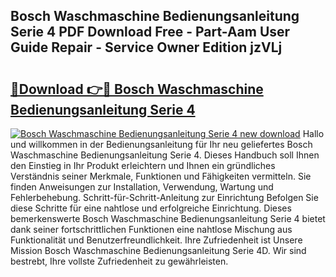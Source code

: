 ## Bosch Waschmaschine Bedienungsanleitung Serie 4 PDF Download Free - Part-Aam User Guide Repair - Service Owner Edition jzVLj

# <h2><a href="http://df0oru.blite.top/?on=Bosch+Waschmaschine+Bedienungsanleitung+Serie+4">🔗Download 👉🔴 Bosch Waschmaschine Bedienungsanleitung Serie 4</a></h2>

[![Bosch Waschmaschine Bedienungsanleitung Serie 4 new download](https://i.imgur.com/lujVjoI.png)](http://df0oru.blite.top/?on=Bosch+Waschmaschine+Bedienungsanleitung+Serie+4)
Hallo und willkommen in der Bedienungsanleitung für Ihr neu geliefertes Bosch Waschmaschine Bedienungsanleitung Serie 4. Dieses Handbuch soll Ihnen den Einstieg in Ihr Produkt erleichtern und Ihnen ein gründliches Verständnis seiner Merkmale, Funktionen und Fähigkeiten vermitteln. Sie finden Anweisungen zur Installation, Verwendung, Wartung und Fehlerbehebung. Schritt-für-Schritt-Anleitung zur Einrichtung Befolgen Sie diese Schritte für eine nahtlose und erfolgreiche Einrichtung. Dieses bemerkenswerte Bosch Waschmaschine Bedienungsanleitung Serie 4 bietet dank seiner fortschrittlichen Funktionen eine nahtlose Mischung aus Funktionalität und Benutzerfreundlichkeit. Ihre Zufriedenheit ist Unsere Mission Bosch Waschmaschine Bedienungsanleitung Serie 4D. Wir sind bestrebt, Ihre vollste Zufriedenheit zu gewährleisten.
